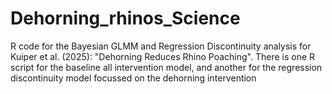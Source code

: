 # Dehorning_rhinos_Science
R code for the Bayesian GLMM and Regression Discontinuity analysis for Kuiper et al. (2025): "Dehorning Reduces Rhino Poaching". There is one R script for the baseline all intervention model, and another for the regression discontinuity model focussed on the dehorning intervention

